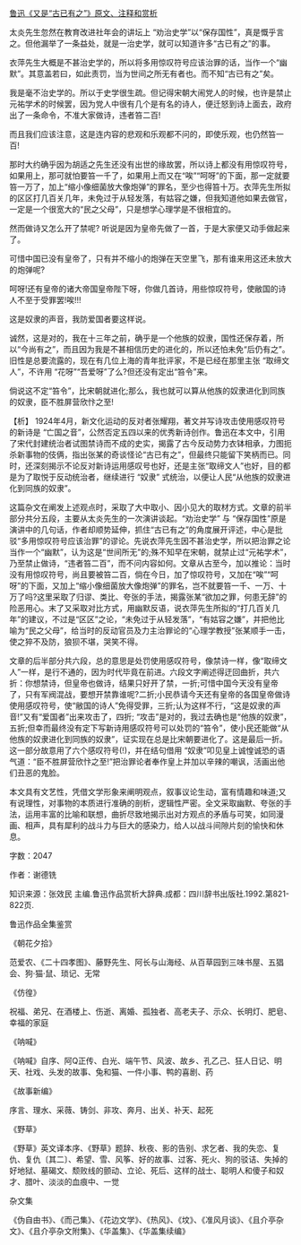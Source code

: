 [鲁迅《又是“古已有之”》原文、注释和赏析](https://www.vrrw.net/wx/9816.html)

太炎先生忽然在教育改进社年会的讲坛上 “劝治史学”以“保存国性”，真是慨乎言之。但他漏举了一条益处，就是一治史学，就可以知道许多“古已有之”的事。

衣萍先生大概是不甚治史学的，所以将多用惊叹符号应该治罪的话，当作一个“幽默”。其意盖若曰，如此责罚，当为世间之所无有者也。而不知“古已有之”矣。

我是毫不治史学的。所以于史学很生疏。但记得宋朝大闹党人的时候，也许是禁止元祐学术的时候罢，因为党人中很有几个是有名的诗人，便迁怒到诗上面去，政府出了一条命令，不准大家做诗，违者笞二百!

而且我们应该注意，这是连内容的悲观和乐观都不问的，即使乐观，也仍然笞一百!

那时大约确乎因为胡适之先生还没有出世的缘故罢，所以诗上都没有用惊叹符号，如果用上，那可就怕要笞一千了，如果用上而又在“唉”“呵呀”的下面，那一定就要笞一万了，加上“缩小像细菌放大像炮弹”的罪名，至少也得笞十万。衣萍先生所拟的区区打几百关几年，未免过于从轻发落，有姑容之嫌，但我知道他如果去做官，一定是一个很宽大的“民之父母”，只是想学心理学是不很相宜的。

然而做诗又怎么开了禁呢? 听说是因为皇帝先做了一首，于是大家便又动手做起来了。

可惜中国已没有皇帝了，只有并不缩小的炮弹在天空里飞，那有谁来用这还未放大的炮弹呢?

呵呀!还有皇帝的诸大帝国皇帝陛下呀，你做几首诗，用些惊叹符号，使敝国的诗人不至于受罪罢!唉!!!

这是奴隶的声音，我防爱国者要这样说。

诚然，这是对的，我在十三年之前，确乎是一个他族的奴隶，国性还保存着，所以“今尚有之”，而且因为我是不甚相信历史的进化的，所以还怕未免“后仍有之”。旧性是总要流露的，现在有几位上海的青年批评家，不是已经在那里主张 “取缔文人”，不许用 “花呀”“吾爱呀”了么?但还没有定出“笞令”来。

倘说这不定“笞令”，比宋朝就进化;那么，我也就可以算从他族的奴隶进化到同族的奴隶，臣不胜屏营欣忭之至!



【析】 1924年4月，新文化运动的反对者张耀翔，著文并写诗攻击使用感叹符号的新诗是 “亡国之音”，公然否定五四以来的优秀新诗创作。鲁迅在本文中，引用了宋代封建统治者试图禁诗而不成的史实，揭露了古今反动势力衣钵相承，力图扼杀新事物的伎俩，指出张某的奇谈怪论“古已有之”，但最终只能留下笑柄而已。同时，还深刻揭示不论反对新诗运用感叹号也好，还是主张“取缔文人”也好，目的都是为了取悦于反动统治者，继续进行 “奴隶” 式统治，以便让人民“从他族的奴隶进化到同族的奴隶”。

这篇杂文在阐发上述观点时，采取了大中取小、因小见大的取材方式。文章的前半部分共分五段，主要从太炎先生的一次演讲谈起。“劝治史学” 与 “保存国性”原是演讲中的几句话，作者却顺势延伸，抓住“古已有之”的角度展开评述，中心是批驳“多用惊叹符号应该治罪”的谬论。先说衣萍先生因不甚治史学，所以把治罪之论当作一个“幽默”，认为这是“世间所无”的;殊不知早在宋朝，就禁止过“元祐学术”，乃至禁止做诗，“违者笞二百”，而不问内容如何。文章从古至今，加以推论：当时没有用惊叹符号，尚且要被笞二百，倘在今日，加了惊叹符号，又加在“唉”“呵呀”的下面，又加上“缩小像细菌放大像炮弹”的罪名，岂不就要笞一千、一万、十万了吗?这里采取了归谬、类比、夸张的手法，揭露张某“欲加之罪，何患无辞”的险恶用心。末了又采取对比方式，用幽默反语，说衣萍先生所拟的“打几百关几年”的建议，不过是“区区”之论，“未免过于从轻发落”，“有姑容之嫌”，并把他比喻为“民之父母”，给当时的反动官员及力主治罪论的“心理学教授”张某顺手一击，使之猝不及防，狼狈不堪，哭笑不得。

文章的后半部分共六段，总的意思是处罚使用感叹符号，像禁诗一样，像“取缔文人”一样，是行不通的，因为时代毕竟在前进。六段文字阐述得迂回曲折，共六折：你想禁诗，但皇帝也做诗，结果只好开了禁，一折;可惜中国今天没有皇帝了，只有军阀混战，要想开禁靠谁呢?二折;小民恭请今天还有皇帝的各国皇帝做诗使用感叹符号，使“敝国的诗人”免得受罪，三折;认为这样不行，“这是奴隶的声音!”又有“爱国者”出来攻击了，四折; “攻击”是对的，我过去确也是“他族的奴隶”，五折;但幸而最终没有定下写新诗用感叹符号可以处罚的“笞令”，使小民还能做“从他族的奴隶进化到同族的奴隶”，证实现在总是比宋朝要进化了。这是最后一折。这一部分故意用了六个感叹符号(!)，并在结句借用 “奴隶”叩见皇上诚惶诚恐的语气道：“臣不胜屏营欣忭之至!”把治罪论者奉作皇上并加以辛辣的嘲讽，活画出他们丑恶的鬼脸。

本文具有文艺性，凭借文学形象来阐明观点，叙事议论生动，富有情趣和味道;又有说理性，对事物的本质进行准确的剖析，逻辑性严密。全文采取幽默、夸张的手法，运用丰富的比喻和联想，曲折尽致地揭示出对方观点的矛盾与可笑，如同漫画、相声，具有犀利的战斗力与巨大的感染力，给人以战斗间隙片刻的愉快和休息。

字数：2047

作者：谢德铣

知识来源：张效民 主编.鲁迅作品赏析大辞典.成都：四川辞书出版社.1992.第821-822页.

鲁迅作品全集鉴赏

《朝花夕拾》

范爱农、《二十四孝图》、藤野先生、阿长与山海经、从百草园到三味书屋、五猖会、狗·猫·鼠、琐记、无常

《仿徨》

祝福、弟兄、在酒楼上、伤逝、离婚、孤独者、高老夫子、示众、长明灯、肥皂、幸福的家庭

《呐喊》

《呐喊》自序、阿Q正传、白光、端午节、风波、故乡、孔乙己、狂人日记、明天、社戏、头发的故事、兔和猫、一件小事、鸭的喜剧、药

《故事新编》

序言、理水、采薇、铸剑、非攻、奔月、出关、补天、起死

《野草》

《野草》英文译本序、《野草》题辞、秋夜、影的告别、求乞者、我的失恋、复仇、复仇〔其二〕、希望、雪、风筝、好的故事、过客、死火、狗的驳诘、失掉的好地狱、墓碣文、颓败线的颤动、立论、死后、这样的战士、聪明人和傻子和奴才、腊叶、淡淡的血痕中、一觉

杂文集

《伪自由书》、《而己集》、《花边文学》、《热风》、《坟》、《准风月谈》、《且介亭杂文》、《且介亭杂文附集》、《华盖集》、《华盖集续编》

